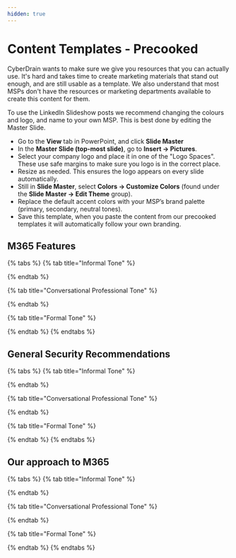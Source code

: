 ```yaml
---
hidden: true
---
```


# Content Templates - Precooked

CyberDrain wants to make sure we give you resources that you can actually use. It's hard and takes time to create marketing materials that stand out enough, and are still usable as a template. We also understand that most MSPs don't have the resources or marketing departments available to create this content for them.&#x20;

To use the LinkedIn Slideshow posts we recommend changing the colours and logo, and name to your own MSP. This is best done by editing the Master Slide.

* Go to the **View** tab in PowerPoint, and click **Slide Master**
* In the **Master Slide (top-most slide)**, go to **Insert → Pictures**.
* Select your company logo and place it in one of the "Logo Spaces". These use safe margins to make sure you logo is in the correct place.
* Resize as needed. This ensures the logo appears on every slide automatically.
* Still in **Slide Master**, select **Colors → Customize Colors** (found under the **Slide Master → Edit Theme** group).
* Replace the default accent colors with your MSP’s brand palette (primary, secondary, neutral tones).
* Save this template, when you paste the content from our precooked templates it will automatically follow your own branding.

## M365 Features

{% tabs %}
{% tab title="Informal Tone" %}

{% endtab %}

{% tab title="Conversational Professional Tone" %}

{% endtab %}

{% tab title="Formal Tone" %}

{% endtab %}
{% endtabs %}

## General Security Recommendations

{% tabs %}
{% tab title="Informal Tone" %}

{% endtab %}

{% tab title="Conversational Professional Tone" %}

{% endtab %}

{% tab title="Formal Tone" %}

{% endtab %}
{% endtabs %}

## Our approach to M365

{% tabs %}
{% tab title="Informal Tone" %}

{% endtab %}

{% tab title="Conversational Professional Tone" %}

{% endtab %}

{% tab title="Formal Tone" %}

{% endtab %}
{% endtabs %}
